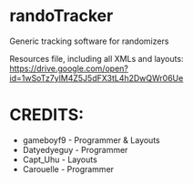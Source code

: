 # randoTracker
Generic tracking software for randomizers

Resources file, including all XMLs and layouts:  https://drive.google.com/open?id=1wSoTz7ylM4Z5J5dFX3tL4h2DwQWr06Ue

# CREDITS:
- gameboyf9 - Programmer & Layouts
- Datyedyeguy - Programmer
- Capt_Uhu - Layouts
- Carouelle - Programmer
